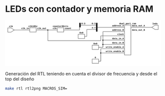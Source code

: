 # LEDs con contador y memoria RAM

![RTL](./top.png)


Generación del RTL teniendo en cuenta el divisor de frecuencia y desde el top del diseño

```bash
make rtl rtl2png MACROS_SIM= 
```
